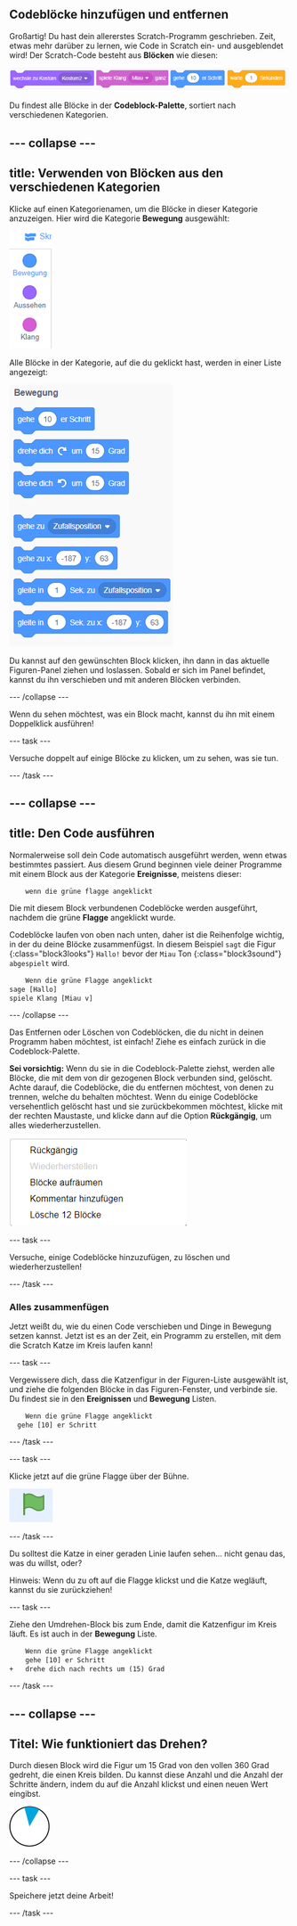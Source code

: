 ## Codeblöcke hinzufügen und entfernen

Großartig! Du hast dein allererstes Scratch-Programm geschrieben. Zeit, etwas mehr darüber zu lernen, wie Code in Scratch ein- und ausgeblendet wird! Der Scratch-Code besteht aus **Blöcken** wie diesen:

![](images/code1.png)

Du findest alle Blöcke in der **Codeblock-Palette**, sortiert nach verschiedenen Kategorien.

## \--- collapse \---

## title: Verwenden von Blöcken aus den verschiedenen Kategorien

Klicke auf einen Kategorienamen, um die Blöcke in dieser Kategorie anzuzeigen. Hier wird die Kategorie **Bewegung** ausgewählt:

![](images/code2a.png)

Alle Blöcke in der Kategorie, auf die du geklickt hast, werden in einer Liste angezeigt:

![](images/code2b.png)

Du kannst auf den gewünschten Block klicken, ihn dann in das aktuelle Figuren-Panel ziehen und loslassen. Sobald er sich im Panel befindet, kannst du ihn verschieben und mit anderen Blöcken verbinden.

\--- /collapse \---

Wenn du sehen möchtest, was ein Block macht, kannst du ihn mit einem Doppelklick ausführen!

\--- task \---

Versuche doppelt auf einige Blöcke zu klicken, um zu sehen, was sie tun.

\--- /task \---

## \--- collapse \---

## title: Den Code ausführen

Normalerweise soll dein Code automatisch ausgeführt werden, wenn etwas bestimmtes passiert. Aus diesem Grund beginnen viele deiner Programme mit einem Block aus der Kategorie **Ereignisse**, meistens dieser:

```blocks3
    wenn die grüne flagge angeklickt
```

Die mit diesem Block verbundenen Codeblöcke werden ausgeführt, nachdem die grüne **Flagge** angeklickt wurde.

Codeblöcke laufen von oben nach unten, daher ist die Reihenfolge wichtig, in der du deine Blöcke zusammenfügst. In diesem Beispiel `sagt` die Figur {:class="block3looks"} `Hallo!` bevor der `Miau` Ton {:class="block3sound"} `abgespielt` wird.

```blocks3
    Wenn die grüne Flagge angeklickt
sage [Hallo]
spiele Klang [Miau v]
```

\--- /collapse \---

Das Entfernen oder Löschen von Codeblöcken, die du nicht in deinen Programm haben möchtest, ist einfach! Ziehe es einfach zurück in die Codeblock-Palette.

**Sei vorsichtig:** Wenn du sie in die Codeblock-Palette ziehst, werden alle Blöcke, die mit dem von dir gezogenen Block verbunden sind, gelöscht. Achte darauf, die Codeblöcke, die du entfernen möchtest, von denen zu trennen, welche du behalten möchtest. Wenn du einige Codeblöcke versehentlich gelöscht hast und sie zurückbekommen möchtest, klicke mit der rechten Maustaste, und klicke dann auf die Option **Rückgängig**, um alles wiederherzustellen.

![](images/code6.png)

\--- task \---

Versuche, einige Codeblöcke hinzuzufügen, zu löschen und wiederherzustellen!

\--- /task \---

### Alles zusammenfügen

Jetzt weißt du, wie du einen Code verschieben und Dinge in Bewegung setzen kannst. Jetzt ist es an der Zeit, ein Programm zu erstellen, mit dem die Scratch Katze im Kreis laufen kann!

\--- task \---

Vergewissere dich, dass die Katzenfigur in der Figuren-Liste ausgewählt ist, und ziehe die folgenden Blöcke in das Figuren-Fenster, und verbinde sie. Du findest sie in den **Ereignissen** und **Bewegung** Listen.

```blocks3
    Wenn die grüne Flagge angeklickt
  gehe [10] er Schritt
```

\--- /task \---

\--- task \---

Klicke jetzt auf die grüne Flagge über der Bühne.

![](images/code7.png)

\--- /task \---

Du solltest die Katze in einer geraden Linie laufen sehen... nicht genau das, was du willst, oder?

Hinweis: Wenn du zu oft auf die Flagge klickst und die Katze wegläuft, kannst du sie zurückziehen!

\--- task \---

Ziehe den Umdrehen-Block bis zum Ende, damit die Katzenfigur im Kreis läuft. Es ist auch in der **Bewegung** Liste.

```blocks3
    Wenn die grüne Flagge angeklickt
    gehe [10] er Schritt
+   drehe dich nach rechts um (15) Grad
```

\--- /task \---

## \--- collapse \---

## Titel: Wie funktioniert das Drehen?

Durch diesen Block wird die Figur um 15 Grad von den vollen 360 Grad gedreht, die einen Kreis bilden. Du kannst diese Anzahl und die Anzahl der Schritte ändern, indem du auf die Anzahl klickst und einen neuen Wert eingibst.

![](images/code9.png)

\--- /collapse \---

\--- task \---

Speichere jetzt deine Arbeit!

\--- /task \---